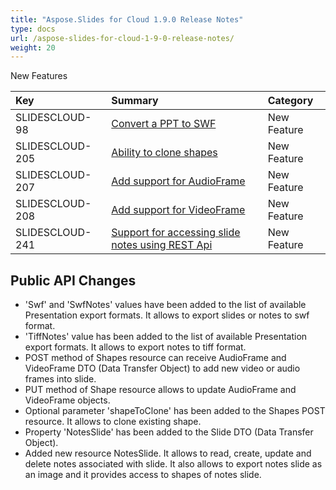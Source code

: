 ```yaml
---
title: "Aspose.Slides for Cloud 1.9.0 Release Notes"
type: docs
url: /aspose-slides-for-cloud-1-9-0-release-notes/
weight: 20
---
```


New Features

|**Key** |**Summary** |**Category** |
| :- | :- | :- |
|SLIDESCLOUD-98|[Convert a PPT to SWF](/working-with-document/)|New Feature|
|SLIDESCLOUD-205|[Ability to clone shapes](/working-with-shapes/)|New Feature|
|SLIDESCLOUD-207|[Add support for AudioFrame](/working-with-shapes/)|New Feature|
|SLIDESCLOUD-208|[Add support for VideoFrame](/working-with-shapes/)|New Feature|
|SLIDESCLOUD-241|[Support for accessing slide notes using REST Api](/working-with-notesslides/)|New Feature|
## **Public API Changes**
- 'Swf' and 'SwfNotes' values have been added to the list of available Presentation export formats. It allows to export slides or notes to swf format.
- 'TiffNotes' value has been added to the list of available Presentation export formats. It allows to export notes to tiff format.
- POST method of Shapes resource can receive AudioFrame and VideoFrame DTO (Data Transfer Object) to add new video or audio frames into slide.
- PUT method of Shape resource allows to update AudioFrame and VideoFrame objects.
- Optional parameter 'shapeToClone' has been added to the Shapes POST resource. It allows to clone existing shape.
- Property 'NotesSlide' has been added to the Slide DTO (Data Transfer Object).
- Added new resource NotesSlide. It allows to read, create, update and delete notes associated with slide. It also allows to export notes slide as an image and it provides access to shapes of notes slide.
